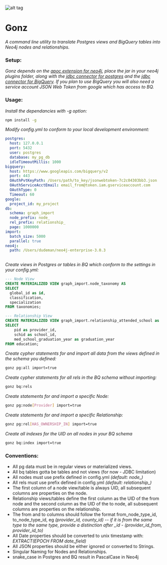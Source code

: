 ![alt tag](http://i.imgur.com/UPNp8lR.jpg?3)
# Gonz #

*A command line utility to translate Postgres views and BigQuery tables into Neo4j nodes and relationships.*

### Setup: ###

*Gonz depends on the [apoc extension for neo4j](https://github.com/neo4j-contrib/neo4j-apoc-procedures), place the jar in your neo4j plugins folder, along with the [jdbc connector for postgres](https://jdbc.postgresql.org/download.html) and the [jdbc connector for BigQuery](https://cloud.google.com/bigquery/partners/simba-beta-drivers). If you plan to use BigQuery you will also need a service account JSON Web Token from google which has access to BQ.*

### Usage: ###

*Install the dependancies with -g option:*
```bash
npm install -g
```

*Modify config.yml to conform to your local development environment:*

```yml
postgres:
  host: 127.0.0.1
  port: 5432
  user: postgres
  database: my_pg_db
  idleTimeoutMillis: 1000
bigquery:
  host: https://www.googleapis.com/bigquery/v2
  port: 443
  OAuthPvtKeyPath: /Users/path/to_key/jsonwebtoken-7c2c04303bb3.json
  OAuthServiceAcctEmail: email_from@token.iam.gserviceaccount.com
  OAuthType: 0
  Timeout: 60
google:
  project_id: my_project
db:
  schema: graph_import
  node_prefix: node_
  rel_prefix: relationship_
  page: 1000000
import:
  batch_size: 5000
  parallel: true
neo4j:
  path: /Users/dudeman/neo4j-enterprise-3.0.3
   
```

*Create views in Postgres or tables in BQ which conform to the settings in your config.yml:*

```sql
--- Node View
CREATE MATERIALIZED VIEW graph_import.node_taxonomy AS 
SELECT 
  global_id as id, 
  classification, 
  specialization
FROM taxonomies;

--- Relationship View
CREATE MATERIALIZED VIEW graph_import.relationship_attended_school as 
SELECT
    pid as provider_id, 
    schid as school_id, 
    med_school_graduation_year as graduation_year 
FROM education; 
```

*Create cypher statements for and import all data from the views defined in the schema you defined:*

```bash
gonz pg:all import=true
```

*Create cypher statements for all rels in the BQ schema without importing:*

```bash
gonz bq:rels
```

*Create statements for and import a specific Node:*

```bash
gonz pg:node[Provider] import=true
```

*Create statements for and import a specific Relationship:*

```bash
gonz pg:rel[HAS_OWNERSHIP_IN] import=true
```

*Create all indexes for the UID on all nodes in your BQ schema*

```bash
gonz bq:index import=true
```

### Conventions: ###

* All pg data must be in regular views or materialized views. 
* All bq tables gotta be tables and not views (for now - JDBC limitation)
* All nodes must use prefix defined in config.yml *(default: node_)*
* All rels must use prefix defined in config.yml *(default: relationship_)*
* The first column of a node view/table is always UID, all subsequent columns are properties on the node. 
* Relationship views/tables define the first column as the UID of the from node and the second column as the UID of the to node, all subsequent columns are properties on the relationship.
* The from and to columns should follow the format from_node_type_id, to_node_type_id, eg *(provider_id, county_id) -- if it is from the same type to the same type, provide a distinction after _id - (provider_id_from, provider_id_to)*
* All Date properties should be converted to unix timestamp with: *EXTRACT(EPOCH FROM date_field)*
* All JSON properties should be either ignored or converted to Strings.
* Singular Naming for Nodes and Relationships.
* snake_case in Postgres and BQ result in PascalCase in Neo4j
